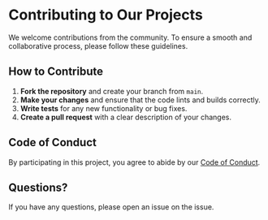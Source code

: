 # Contributing to Our Projects

We welcome contributions from the community. To ensure a smooth and collaborative process, please follow these guidelines.

## How to Contribute

1.  **Fork the repository** and create your branch from `main`.
2.  **Make your changes** and ensure that the code lints and builds correctly.
3.  **Write tests** for any new functionality or bug fixes.
4.  **Create a pull request** with a clear description of your changes.

## Code of Conduct

By participating in this project, you agree to abide by our [Code of Conduct](CODE_OF_CONDUCT.md).

## Questions?

If you have any questions, please open an issue on the issue.
